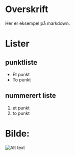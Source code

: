 # Overskrift

Her er eksempel på markdown.

# Lister
## punktliste
- Et punkt
- To punkt

## nummerert liste 
1. et punkt
2. to punkt

# Bilde:
![Alt text](https://t3.ftcdn.net/jpg/02/74/06/48/360_F_274064877_Tuq84kGOn5nhyIJeUFTUSvXaSeedAOTT.jpg "En hund")